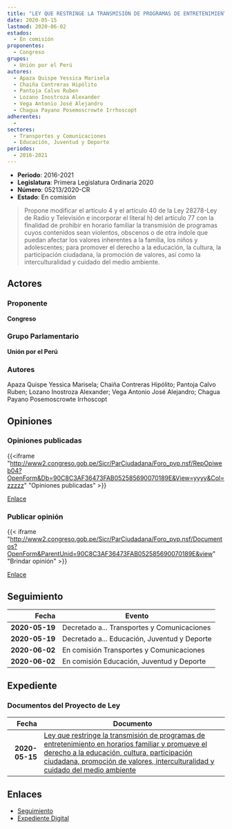 ```yaml
---
title: "LEY QUE RESTRINGE LA TRANSMISIÓN DE PROGRAMAS DE ENTRETENIMIENTO EN HORARIO FAMILIAR Y PROMUEVE EL DERECHO A LA EDUCACIÓN, CULTURA, PARTICIPACIÓN CIUDADANA, PROMOCIÓN DE VALORES INTERCULTURALIDAD Y CUIDADO DEL MEDIO AMBIENTE"
date: 2020-05-15
lastmod: 2020-06-02
estados: 
  - En comisión
proponentes: 
  - Congreso
grupos: 
  - Unión por el Perú
autores: 
  - Apaza Quispe Yessica Marisela
  - Chaiña Contreras Hipólito
  - Pantoja Calvo Ruben
  - Lozano Inostroza Alexander
  - Vega Antonio José Alejandro
  - Chagua Payano Posemoscrowte Irrhoscopt
adherentes: 
  - 
sectores: 
  - Transportes y Comunicaciones
  - Educación, Juventud y Deporte
periodos: 
  - 2016-2021
---
```


- **Periodo**: 2016-2021
- **Legislatura**: Primera Legislatura Ordinaria 2020
- **Número**: 05213/2020-CR
- **Estado**: En comisión

> Propone modificar el artículo 4 y el artículo 40 de la Ley 28278-Ley de Radio y Televisión e incorporar el literal h) del artículo 77 con la finalidad de prohibir en horario familiar la transmisión de programas cuyos contenidos sean violentos, obscenos o de otra índole que puedan afectar los valores inherentes a la familia, los niños y adolescentes; para promover el derecho a la educación, la cultura, la participación ciudadana, la promoción de valores, así como la interculturalidad y cuidado del medio ambiente.


## Actores

### Proponente

**Congreso**

### Grupo Parlamentario

**Unión por el Perú**

### Autores

Apaza Quispe Yessica Marisela; Chaiña Contreras Hipólito; Pantoja Calvo Ruben; Lozano Inostroza Alexander; Vega Antonio José Alejandro; Chagua Payano Posemoscrowte Irrhoscopt


## Opiniones

### Opiniones publicadas

{{<iframe "http://www2.congreso.gob.pe/Sicr/ParCiudadana/Foro_pvp.nsf/RepOpiweb04?OpenForm&Db=90C8C3AF36473FAB052585690070189E&View=yyyy&Col=zzzzz" "Opiniones publicadas" >}}

[Enlace](http://www2.congreso.gob.pe/Sicr/ParCiudadana/Foro_pvp.nsf/RepOpiweb04?OpenForm&Db=90C8C3AF36473FAB052585690070189E&View=yyyy&Col=zzzzz)
### Publicar opinión

{{< iframe "http://www2.congreso.gob.pe/Sicr/ParCiudadana/Foro_pvp.nsf/Documentos?OpenForm&ParentUnid=90C8C3AF36473FAB052585690070189E&view" "Brindar opinión" >}}

[Enlace](http://www2.congreso.gob.pe/Sicr/ParCiudadana/Foro_pvp.nsf/Documentos?OpenForm&ParentUnid=90C8C3AF36473FAB052585690070189E&view)

## Seguimiento

| Fecha | Evento |
|------:|--------|
| **2020-05-19** | Decretado a... Transportes y Comunicaciones|
| **2020-05-19** | Decretado a... Educación, Juventud y Deporte|
| **2020-06-02** | En comisión Transportes y Comunicaciones|
| **2020-06-02** | En comisión Educación, Juventud y Deporte|


## Expediente


### Documentos del Proyecto de Ley

| Fecha | Documento |
|------:|--------|
| **2020-05-15** | [Ley que restringe la transmisión de programas de entretenimiento en horarios familiar y promueve el derecho a la educación, cultura, participación ciudadana, promoción de valores, interculturalidad y cuidado del medio ambiente](http://www.leyes.congreso.gob.pe/Documentos/2016_2021/Proyectos_de_Ley_y_de_Resoluciones_Legislativas/PL05213-20200515.pdf) |

## Enlaces 

- [Seguimiento](http://www2.congreso.gob.pe/Sicr/TraDocEstProc/CLProLey2016.nsf/f7fff46988ca05b1052578e100829cc7/354fec66374f6da8052585690070fc1b?OpenDocument)
- [Expediente Digital](http://www2.congreso.gob.pe/Sicr/TraDocEstProc/CLProLey2016.nsf/f7fff46988ca05b1052578e100829cc7/354fec66374f6da8052585690070fc1b?OpenDocument&Click=05257FB7005EB655.eb71d0cf91d8294e05256cdf006b5706/$Body/0.1C6C)
